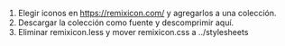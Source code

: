 
1. Elegir iconos en https://remixicon.com/ y agregarlos a una colección.
2. Descargar la colección como fuente y descomprimir aquí.
3. Eliminar remixicon.less y mover remixicon.css a ../stylesheets

